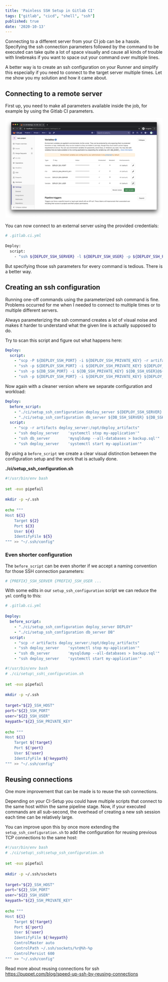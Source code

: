 ```yaml
---
title: 'Painless SSH Setup in Gitlab CI'
tags: ["gitlab", "cicd", "shell", "ssh"]
published: true
date: '2020-10-13'
---
```


Connecting to a different server from your CI job can be a hassle. Specifying the ssh connection parameters followed by the command to be executed can take quite a lot of space visually and cause all kinds of trouble with linebreaks if you want to space out your command over multiple lines.

A better way is to create an ssh configuration on your Runner and simplify this especially if you need to connect to the target server multiple times.
Let me show you my solution and how it came about.

## Connecting to a remote server

First up, you need to make all parameters available inside the job, for example by using the Gitlab CI parameters.

![Variables configured in Gitlab CI](./gitlab-ci-variables.png)

You can now connect to an external server using the provided credentials:

```bash
# .gitlab.ci.yml

Deploy:
  script:
    - "ssh ${DEPLOY_SSH_SERVER} -l ${DEPLOY_SSH_USER} -p ${DEPLOY_SSH_PORT} -i ${DEPLOY_SSH_PRIVATE_KEY} 'ls -la $HOME'"
```

But specifying those ssh parameters for every command is tedious. There is a better way.

## Creating an ssh configuration

Running one-off commands using the parameterized ssh command is fine. Problems occurred for me when I needed to connect to multiple times or to multiple different servers.

Always parameterizing the ssh command creates a lot of visual noise and makes it harder to understand what the given line is actually supposed to do.

Try to scan this script and figure out what happens here:
```yml
Deploy:
  script: 
    - "scp -P ${DEPLOY_SSH_PORT} -i ${DEPLOY_SSH_PRIVATE_KEY} -r artifacts ${DEPLOY_SSH_USER}@${DEPLOY_SSH_SERVER}:/opt/deploy_artifacts"
    - "ssh -p ${DEPLOY_SSH_PORT} -i ${DEPLOY_SSH_PRIVATE_KEY} ${DEPLOY_SSH_USER}@${DEPLOY_SSH_SERVER} 'systemctl stop my-application'"
    - "ssh -p ${DB_SSH_PORT} -i ${DB_SSH_PRIVATE_KEY} ${DB_SSH_USER}@${DB_SSH_SERVER} 'mysqldump --all-databases > backup.sql'"
    - "ssh -p ${DEPLOY_SSH_PORT} -i ${DEPLOY_SSH_PRIVATE_KEY} ${DEPLOY_SSH_USER}@${DEPLOY_SSH_SERVER} 'systemctl start my-application'"
```

Now again with a cleaner version where we separate configuration and workload:
```yml
Deploy:
  before_script:
    - "./ci/setup_ssh_configuration deploy_server ${DEPLOY_SSH_SERVER} ${DEPLOY_SSH_PORT} ${DEPLOY_SSH_USER} ${DEPLOY_SSH_PRIVATE_KEY}"
    - "./ci/setup_ssh_configuration db_server ${DB_SSH_SERVER} ${DB_SSH_PORT} ${DB_SSH_USER} ${DB_SSH_PRIVATE_KEY}"
  script:
    - "scp -r artifacts deploy_server:/opt/deploy_artifacts"
    - "ssh deploy_server    'systemctl stop my-application'"
    - "ssh db_server        'mysqldump --all-databases > backup.sql'"
    - "ssh deploy_server    'systemctl start my-application'"
```

By using a `before_script` we create a clear visual distinction between the configuration setup and the work that is actually done.

__./ci/setup\_ssh\_configuration.sh__
```bash
#!/usr/bin/env bash

set -euo pipefail

mkdir -p ~/.ssh

echo """
Host ${1}
    Target ${2}
    Port ${3}
    User ${4}
    IdentifyFile ${5}
""" >> "~/.ssh/config"
```

### Even shorter configuration
The `before_script` can be even shorter if we accept a naming convention for those SSH connection parameters:

```bash
# {PREFIX}_SSH_SERVER {PREFIX}_SSH_USER ...
```

With some edits in our `setup_ssh_configuration` script we can reduce the `yml` config to this:

````yaml
# .gitlab.ci.yml

Deploy:
  before_script:
    - "./ci/setup_ssh_configuration deploy_server DEPLOY"
    - "./ci/setup_ssh_configuration db_server DB"
  script:
    - "scp -r artifacts deploy_server:/opt/deploy_artifacts"
    - "ssh deploy_server    'systemctl stop my-application'"
    - "ssh db_server        'mysqldump --all-databases > backup.sql'"
    - "ssh deploy_server    'systemctl start my-application'"
````

````bash
#!/usr/bin/env bash
# ./ci/setup\_ssh\_configuration.sh

set -euo pipefail

mkdir -p ~/.ssh

target="${2}_SSH_HOST"
port="${2}_SSH_PORT"
user="${2}_SSH_USER"
keypath="${2}_SSH_PRIVATE_KEY"

echo """
Host ${1}
    Target ${!target}
    Port ${!port}
    User ${!user}
    IdentifyFile ${!keypath}
""" >> "~/.ssh/config"
````

## Reusing connections

One more improvement that can be made is to reuse the ssh connections.

Depending on your CI-Setup you could have multiple scripts that connect to the same host within the same pipeline stage. Now, if your executed commands are all sub-second, the overhead of creating a new ssh session each time can be relatively large.

You can improve upon this by once more extending the `setup_ssh_configuration.sh` to add the configuration for reusing previous TCP connections to the same host:

````bash
#!/usr/bin/env bash
# ./ci/setup\_ssh\setup_ssh_configuration.sh

set -euo pipefail

mkdir -p ~/.ssh/sockets

target="${2}_SSH_HOST"
port="${2}_SSH_PORT"
user="${2}_SSH_USER"
keypath="${2}_SSH_PRIVATE_KEY"

echo """
Host ${1}
    Target ${!target}
    Port ${!port}
    User ${!user}
    IdentifyFile ${!keypath}
    ControlMaster auto
    ControlPath ~/.ssh/sockets/%r@%h-%p
    ControlPersist 600
""" >> "~/.ssh/config"
````

Read more about reusing connections for ssh https://puppet.com/blog/speed-up-ssh-by-reusing-connections
